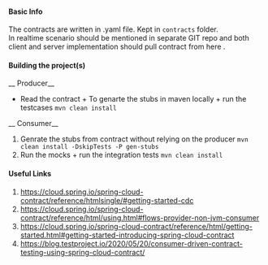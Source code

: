 #### Basic Info
The contracts are written in .yaml file. Kept in `contracts` folder.  
In realtime scenario should be mentioned in separate GIT repo and both client and server implementation should pull contract from here .
#### Building the project(s)

__ Producer__ 

* Read the contract + To genarte the stubs in maven locally + run the testcases `mvn clean install`

__ Consumer__ 

1.  Genrate the stubs from contract without relying on the producer `mvn clean install -DskipTests -P gen-stubs`
1.  Run the mocks + run the integration tests `mvn clean install`




#### Useful Links
1. https://cloud.spring.io/spring-cloud-contract/reference/htmlsingle/#getting-started-cdc
2. https://cloud.spring.io/spring-cloud-contract/reference/html/using.html#flows-provider-non-jvm-consumer
3. https://cloud.spring.io/spring-cloud-contract/reference/html/getting-started.html#getting-started-introducing-spring-cloud-contract
4. https://blog.testproject.io/2020/05/20/consumer-driven-contract-testing-using-spring-cloud-contract/
